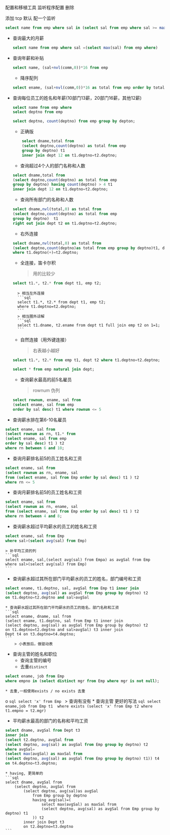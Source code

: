 配置和移植工具
监听程序配置
删除

添加
tcp
默认
配一个监听

```sql
select name from emp where sal in (select sal from emp where sal >= max(sal))
```
* 查询最大的月薪
    ```sql
    select name from emp where sal =(select max(sal) from emp where)
    ```
* 查询年薪和补贴
    ```sql
    select name, (sal+nvl(comm,0))*16 from emp
    ```
    * 降序配列
    ```sql
    select ename, (sal+nvl(comm,0))*16 as total from emp order by total desc;
    ```
* 查询每位员工的姓名和年薪(10部门13薪，20部门16薪，其他12薪)
    ```sql
    select name from emp where 
    select deptno from emp
    ```
    ```sql
    select deptno, count(deptno) from emp group by depton;
    ```
    * 正确版
    ```sql
        select dname,total from 
        (select deptno,count(deptno) as total from emp 
        group by deptno) t1 
        inner join dept 12 on t1.deptno=t2.deptno;
    ```
    * 查询超过4个人的部门名称和人数
    ```sql
    select dname,total from 
    (select deptno,count(deptno) as total from emp 
    group by deptno) having count(deptno) > 4 t1
    inner join dept 12 on t1.deptno=t2.deptno;
    ```
    * 查询所有部门的名称和人数
    ```sql
    select dname,nvl(total,0) as total from 
    (select deptno,count(deptno) as total from emp 
    group by deptno)  t1
    right out join dept t2 on t1.deptno=t2.deptno;
    ```
    * 右外连接
    ```sql
    select dname,nvl(total,0) as total from 
    (select deptno,count(deptno)as total from emp group by deptno)t1, dept t2 
    where t1.deptno(+)=t2.deptno;
    ```
    * 全连接，笛卡尔积
        > 用的比较少
    ```sql
    select t1.*, t2.* from dept t1, emp t2;
    ```
        > 相当左外连接
        ```sql
        select t1.*, t2.* from dept t1, emp t2;
        where t1.deptno=t2.deptno;
        ```
        > 相当圈外谅解
        ```sql
        select t1.dname, t2.ename from dept t1 full join emp t2 on 1=1;
        ```
    * 自然连接（用外键连接）
        > 右表越小越好
    ```sql
    select t1.*, t2.* from emp t1, dept t2 where t1.deptno=t2.deptno;
    ```
    ```sql
    select * from emp natural join dept;
    ```
    * 查询薪水最高的前5名雇员
        > rownum 伪列
    ```sql
    select rownum, ename, sal from 
    (select ename, sal from emp 
    order by sal desc) t1 where rownum <= 5
    ```
* 查询薪水排在第6-10名雇员
```sql
select ename, sal from
(select rownum as rn, t1.* from
(select ename, sal from emp
order by sal desc) t1 ) t2
where rn between 6 and 10;
```
* 查询月薪排名前5的员工姓名和工资
```sql
select ename, sal from 
(select rownum as rn, ename, sal 
from (select ename, sal from Emp order by sal desc) t1 ) t2
where rn <= 5
```
* 查询月薪排名前5的员工姓名和工资
```sql
select ename, sal from 
(select rownum as rn, ename, sal 
from (select ename, sal from Emp order by sal desc) t1 ) t2
where rn between 4 and 8;
```
* 查询薪水超过平均薪水的员工的姓名和工资
```sql
select ename, sal from Emp 
where sal>(select avg(sal) from Emp)
```
    > 补平均工资的列 
    ```sql
    select ename, sal,(select avg(sal) from Empa) as avgSal from Emp 
    where sal>(select avg(sal) from Emp)
    ```
* 查询薪水超过其所在部门平均薪水的员工的姓名，部门编号和工资
```sql
select ename, t1.deptno, sal, avgSal from Emp t1 inner join
(select deptno, avg(sal) as avgSal from Emp group by deptno) t2
on t1.deptno=t2.deptno and sal>avgSal
```
    * 查询薪水超过其所在部门平均薪水的员工的姓名，部门名称和工资
    ```sql
    select ename, dname, sal from 
    (select ename, t1.deptno, sal from Emp t1 inner join
    (select deptno, avg(sal) as avgSal from Emp group by deptno) t2
    on t1.deptno=t2.deptno and sal>avgSal) t3 inner join
    Dept t4 on t3.deptno=t4.deptno;
    ```
        > 小表放后，做驱动表
* 查询主管的姓名和职位
    * 查询主管的编号
    * 去重```distinct```
```sql
select ename, job from Emp 
where empno in (select distinct mgr from Emp where mgr is not null);
```
    * 去重,一般使用exists / no exists 去重
o   ```sql
    select 'x' from Emp
    ```
        > 查询有没有
    * 查询主管 更好的写法
    ```sql
    select ename,job from Emp t1 
    where exists (select 'x' from Emp t2 where t1.empno = t2.mgr)
    ```
* 平均薪水最高的部门的名称和平均工资
```sql
select dname, avgSal from Dept t3
inner join 
(select t2.deptno, avgSal from 
(select deptno, avg(sal) as avgSal from Emp group by deptno) t2
where avgSal=
(select max(avgSal) as maxSal from 
(select deptno, avg(sal) as avgSal from Emp group by deptno) t1)) t4
on t4.deptno=t3.deptno;
```
    * having, 更简单的
    ```sql
    select dname, avgSal from 
        (select deptno, avgSal from 
            (select deptno, avg(sal)as avgSal 
                from Emp group by deptno
                having avg(sal)=(
                    select max(avgSal) as maxSal from 
                    (select deptno, avg(sal) as avgSal from Emp group by deptno) t1
                )) t2 
            inner join Dept t3 
            on t2.deptno=t3.deptno
    ```
